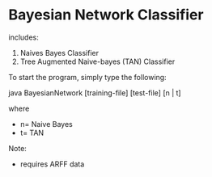 # Bayesian Network Classifier
 
includes:

1) Naives Bayes Classifier
2) Tree Augmented Naive-bayes (TAN) Classifier

To start the program, simply type the following:

java BayesianNetwork [training-file] [test-file] [n | t]

where 
* n= Naive Bayes
* t= TAN

Note:
- requires ARFF data

